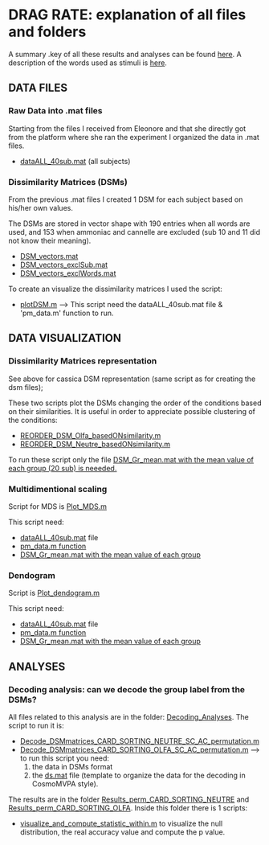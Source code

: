 # DRAG RATE: explanation of all files and folders
A summary .key of all these results and analyses can be found [here](https://www.dropbox.com/scl/fi/mtfw6pfnipusdtctxlgrd/Results_withAndWithoutSomewords_sub_Feb24.key?rlkey=6d0rtp7dtqb62ntntiiw4jada&dl=0).
A description of the words used as stimuli is [here](https://www.dropbox.com/scl/fi/ic678hfzf1d7gg890crxu/Tableaux_Stimuli_EleonoreNov23.pdf?rlkey=gsn6u0q470tryhl50d5jnwiru&dl=0).

## DATA FILES

### Raw Data into .mat files
Starting from the files I received from Eleonore and that she directly got from the platform where she ran the experiment I organized the data in .mat files.

- <ins>dataALL_40sub.mat</ins> (all subjects)


### Dissimilarity Matrices (DSMs) 
From the previous .mat files I created 1 DSM for each subject based on his/her own values. 

The DSMs are stored in vector shape with 190 entries when all words are used, and 153 when ammoniac and cannelle are excluded (sub 10 and 11 did not know their meaning). 

- <ins>DSM_vectors.mat</ins>
- <ins>DSM_vectors_exclSub.mat</ins>
- <ins>DSM_vectors_exclWords.mat</ins>


To create an visualize the dissimilarity matrices I used the script:
- <ins>plotDSM.m</ins>
 --> This script need the dataALL_40sub.mat file & 'pm_data.m' function to run.


## DATA VISUALIZATION
### Dissimilarity Matrices representation
See above for cassica DSM representation (same script as for creating the dsm files);

These two scripts plot the DSMs changing the order of the conditions based on their similarities. It is useful in order to appreciate possible clustering of the conditions:
- <ins>REORDER_DSM_Olfa_basedONsimilarity.m<ins>
- <ins>REORDER_DSM_Neutre_basedONsimilarity.m<ins>

To run these script only the file <ins>DSM_Gr_mean.mat<ins> with the mean value of each group (20 sub) is neeeded.


### Multidimentional scaling
Script for MDS is <ins>Plot_MDS.m<ins>

This script need:
- <ins>dataALL_40sub.mat</ins> file
- <ins>pm_data.m<ins> function
- <ins>DSM_Gr_mean.mat<ins> with the mean value of each group

### Dendogram
Script is <ins>Plot_dendogram.m<ins>

This script need:
- <ins>dataALL_40sub.mat</ins> file
- <ins>pm_data.m<ins> function
- <ins>DSM_Gr_mean.mat<ins> with the mean value of each group


## ANALYSES
### Decoding analysis: can we decode the group label from the DSMs?
All files related to this analysis are in the folder: <ins>Decoding_Analyses</ins>.
The script to run it is:
- <ins>Decode_DSMmatrices_CARD_SORTING_NEUTRE_SC_AC_permutation.m</ins>
- <ins>Decode_DSMmatrices_CARD_SORTING_OLFA_SC_AC_permutation.m</ins>
 --> to run this script you need:
  1. the data in DSMs format
  2. the <ins>ds.mat</ins> file (template to organize the data for the decoding in CosmoMVPA style).

 The results are in the folder <ins>Results_perm_CARD_SORTING_NEUTRE</ins> and <ins>Results_perm_CARD_SORTING_OLFA</ins>.
 Inside this folder there is 1 scripts:

 - <ins>visualize_and_compute_statistic_within.m</ins> to visualize the null distribution, the real accuracy value and compute the p value. 

  


